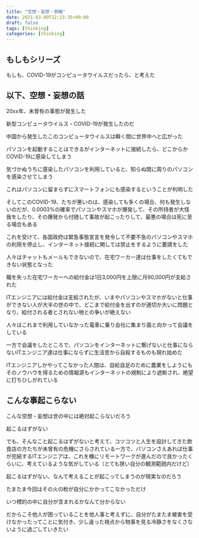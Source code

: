 ```yaml
---
title: "空想・妄想・俯瞰"
date: 2021-03-09T22:23:35+09:00
draft: false
tags: [thinking]
categories: [thinking]
---
```


## もしもシリーズ

もしも、COVID-19がコンピュータウイルスだったら、と考えた

## 以下、空想・妄想の話


20xx年、未曾有の事態が発生した

新型コンピュータウイルス・COVID-19が発生したのだ

中国から発生したこのコンピュータウイルスは瞬く間に世界中へと広がった

パソコンを起動することはできるがインターネットに接続したら、どこからかCOVID-19に感染してしまう

気づかぬうちに感染したパソコンを利用していると、知らぬ間に周りのパソコンを感染させてしまう

これはパソコンに留まらずにスマートフォンにも感染するということが判明した

そしてこのCOVID-19、たちが悪いのは、感染しても多くの場合、何も発生しないのだが、0.0003%の確率でパソコンやスマホが爆発して、その所持者が大怪我をしたり、その爆発から付随して事故が起こったりして、最悪の場合は死に至る場合もある

これを受けて、各国政府は緊急事態宣言を発令して不要不急のパソコンやスマホの利用を停止し、インターネット接続に関しては禁止をするように要請をした

人々はチャットもメールもできないので、在宅ワーカー達は仕事をしたくてもできない状態となった

職を失った在宅ワーカーへの給付金は1日3,000円を上限に月90,000円が支給された

ITエンジニアには給付金は支給されたが、いまやパソコンやスマホがないと仕事ができない人が大半の世の中で、どこまで給付金を出すのが適切か大いに問題となり、給付される者とされない物との争いが絶えない

人々はこれまで利用していなかった電車に乗り会社に集まり面と向かって会議をしている

一方で会議をしたところで、パソコンをインターネットに繋げないと仕事にならないITエンジニア達は仕事にならずに生活苦から自殺するものも現れ始めた

ITエンジニアしかやってこなかった人間は、自給自足のために農業をしようにもそのノウハウを得るための情報源もインターネットの規制により遮断され、絶望に打ちひしがれている


## こんな事起こらない

こんな空想・妄想は世の中には絶対起こらないだろう

起こるはずがない

でも、そんなこと起こるはずがないと考えて、コツコツと人生を設計してきた飲食店の方たちが未曾有の危機にさらされている一方で、パソコンさえあれば仕事が完結するITエンジニアは、これを機にリモートワークが進んだので良かったくらいに、考えているような気がしている（とても狭い自分の観測範囲内だけど）

起こるはずがない、なんて考えることが起こってしまうのが現実なのだろう

たまたま今回はその火の粉が自分にかかってこなかっただけ

いつ標的の中に自分が含まれるかなんて分からない

だからこそ他人が困っていることを他人事と考えずに、自分がたまたま被害を受けなかったってことに気付き、少し違った視点から物事を見る冷静さをなくさないように過ごしていきたい




